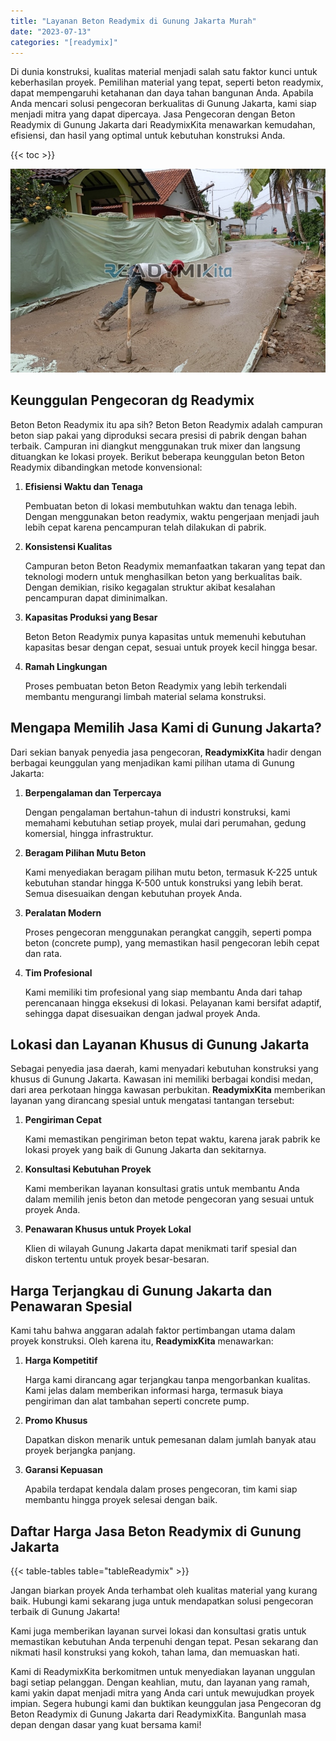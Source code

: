```yaml
---
title: "Layanan Beton Readymix di Gunung Jakarta Murah"
date: "2023-07-13"
categories: "[readymix]"
---
```


Di dunia konstruksi, kualitas material menjadi salah satu faktor kunci untuk keberhasilan proyek. Pemilihan material yang tepat, seperti beton readymix, dapat mempengaruhi ketahanan dan daya tahan bangunan Anda. Apabila Anda mencari solusi pengecoran berkualitas di Gunung Jakarta, kami siap menjadi mitra yang dapat dipercaya. Jasa Pengecoran dengan Beton Readymix di Gunung Jakarta dari ReadymixKita menawarkan kemudahan, efisiensi, dan hasil yang optimal untuk kebutuhan konstruksi Anda.

{{< toc >}}

![Layanan Beton Readymix di Gunung Jakarta Murah](/images/readymix/cor-readymix-26.jpg)

## Keunggulan Pengecoran dg Readymix

Beton Beton Readymix itu apa sih? Beton Beton Readymix adalah campuran beton siap pakai yang diproduksi secara presisi di pabrik dengan bahan terbaik. Campuran ini diangkut menggunakan truk mixer dan langsung dituangkan ke lokasi proyek. Berikut beberapa keunggulan beton Beton Readymix dibandingkan metode konvensional:

1. **Efisiensi Waktu dan Tenaga**

   Pembuatan beton di lokasi membutuhkan waktu dan tenaga lebih. Dengan menggunakan beton readymix, waktu pengerjaan menjadi jauh lebih cepat karena pencampuran telah dilakukan di pabrik.

2. **Konsistensi Kualitas**

   Campuran beton Beton Readymix memanfaatkan takaran yang tepat dan teknologi modern untuk menghasilkan beton yang berkualitas baik. Dengan demikian, risiko kegagalan struktur akibat kesalahan pencampuran dapat diminimalkan.

3. **Kapasitas Produksi yang Besar**

   Beton Beton Readymix punya kapasitas untuk memenuhi kebutuhan kapasitas besar dengan cepat, sesuai untuk proyek kecil hingga besar.

4. **Ramah Lingkungan**

   Proses pembuatan beton Beton Readymix yang lebih terkendali membantu mengurangi limbah material selama konstruksi.

## Mengapa Memilih Jasa Kami di Gunung Jakarta?

Dari sekian banyak penyedia jasa pengecoran, **ReadymixKita** hadir dengan berbagai keunggulan yang menjadikan kami pilihan utama di Gunung Jakarta:

1. **Berpengalaman dan Terpercaya**

   Dengan pengalaman bertahun-tahun di industri konstruksi, kami memahami kebutuhan setiap proyek, mulai dari perumahan, gedung komersial, hingga infrastruktur.

2. **Beragam Pilihan Mutu Beton**

   Kami menyediakan beragam pilihan mutu beton, termasuk K-225 untuk kebutuhan standar hingga K-500 untuk konstruksi yang lebih berat. Semua disesuaikan dengan kebutuhan proyek Anda.

3. **Peralatan Modern**

   Proses pengecoran menggunakan perangkat canggih, seperti pompa beton (concrete pump), yang memastikan hasil pengecoran lebih cepat dan rata.

4. **Tim Profesional**

   Kami memiliki tim profesional yang siap membantu Anda dari tahap perencanaan hingga eksekusi di lokasi. Pelayanan kami bersifat adaptif, sehingga dapat disesuaikan dengan jadwal proyek Anda.

## Lokasi dan Layanan Khusus di Gunung Jakarta

Sebagai penyedia jasa daerah, kami menyadari kebutuhan konstruksi yang khusus di Gunung Jakarta. Kawasan ini memiliki berbagai kondisi medan, dari area perkotaan hingga kawasan perbukitan. **ReadymixKita** memberikan layanan yang dirancang spesial untuk mengatasi tantangan tersebut:

1. **Pengiriman Cepat**

   Kami memastikan pengiriman beton tepat waktu, karena jarak pabrik ke lokasi proyek yang baik di Gunung Jakarta dan sekitarnya.

2. **Konsultasi Kebutuhan Proyek**

   Kami memberikan layanan konsultasi gratis untuk membantu Anda dalam memilih jenis beton dan metode pengecoran yang sesuai untuk proyek Anda.

3. **Penawaran Khusus untuk Proyek Lokal**

   Klien di wilayah Gunung Jakarta dapat menikmati tarif spesial dan diskon tertentu untuk proyek besar-besaran.

## Harga Terjangkau di Gunung Jakarta dan Penawaran Spesial

Kami tahu bahwa anggaran adalah faktor pertimbangan utama dalam proyek konstruksi. Oleh karena itu, **ReadymixKita** menawarkan:

1. **Harga Kompetitif**

   Harga kami dirancang agar terjangkau tanpa mengorbankan kualitas. Kami jelas dalam memberikan informasi harga, termasuk biaya pengiriman dan alat tambahan seperti concrete pump.

2. **Promo Khusus**

   Dapatkan diskon menarik untuk pemesanan dalam jumlah banyak atau proyek berjangka panjang.

3. **Garansi Kepuasan**

   Apabila terdapat kendala dalam proses pengecoran, tim kami siap membantu hingga proyek selesai dengan baik.

## Daftar Harga Jasa Beton Readymix di Gunung Jakarta

{{< table-tables table="tableReadymix" >}}

Jangan biarkan proyek Anda terhambat oleh kualitas material yang kurang baik. Hubungi kami sekarang juga untuk mendapatkan solusi pengecoran terbaik di Gunung Jakarta!

Kami juga memberikan layanan survei lokasi dan konsultasi gratis untuk memastikan kebutuhan Anda terpenuhi dengan tepat. Pesan sekarang dan nikmati hasil konstruksi yang kokoh, tahan lama, dan memuaskan hati.

Kami di ReadymixKita berkomitmen untuk menyediakan layanan unggulan bagi setiap pelanggan. Dengan keahlian, mutu, dan layanan yang ramah, kami yakin dapat menjadi mitra yang Anda cari untuk mewujudkan proyek impian. Segera hubungi kami dan buktikan keunggulan jasa Pengecoran dg Beton Readymix di Gunung Jakarta dari ReadymixKita. Bangunlah masa depan dengan dasar yang kuat bersama kami!